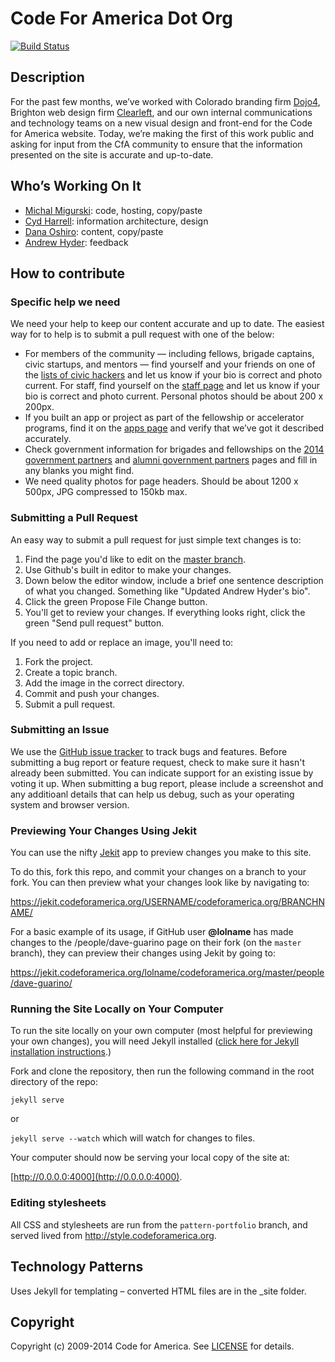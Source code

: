 Code For America Dot Org
========================

[![Build Status](https://travis-ci.org/codeforamerica/codeforamerica.org.png?branch=master)](https://travis-ci.org/codeforamerica/codeforamerica.org)

Description
--------

For the past few months, we’ve worked with Colorado branding firm [Dojo4](http://dojo4.com/), Brighton web design firm [Clearleft](http://clearleft.com/), and our own internal communications and technology teams on a new visual design and front-end for the Code for America website. Today, we’re making the first of this work public and asking for input from the CfA community to ensure that the information presented on the site is accurate and up-to-date.

Who’s Working On It
--------

* [Michal Migurski](http://codeforamerica.org/people/michal-migurski): code, hosting, copy/paste
* [Cyd Harrell](http://codeforamerica.org/people/cyd-harrell): information architecture, design
* [Dana Oshiro](http://codeforamerica.org/people/dana-oshiro): content, copy/paste
* [Andrew Hyder](http://codeforamerica.org/people/andrew-hyder): feedback

How to contribute
--------

### Specific help we need

We need your help to keep our content accurate and up to date. The easiest way for to help is to submit a pull request with one of the below: 

* For members of the community — including fellows, brigade captains, civic startups, and mentors — find yourself and your friends on one of the [lists of civic hackers](http://codeforamerica.org/geeks/our-geeks/) and let us know if your bio is correct and photo current. For staff, find yourself on the [staff page](http://codeforamerica.org/about/team/) and let us know if your bio is correct and photo current. Personal photos should be about 200 x 200px.
* If you built an app or project as part of the fellowship or accelerator programs, find it on the [apps page](http://codeforamerica.org/apps) and verify that we’ve got it described accurately.
* Check government information for brigades and fellowships on the [2014 government partners](http://codeforamerica.org/cities/2014-cities) and [alumni government partners](http://codeforamerica.org/cities/alumni) pages and fill in any blanks you might find.
* We need quality photos for page headers. Should be about 1200 x 500px, JPG compressed to 150kb max.

### <a name="pulls"></a>Submitting a Pull Request

An easy way to submit a pull request for just simple text changes is to:

1. Find the page you'd like to edit on the [master branch](https://github.com/codeforamerica/codeforamerica.org/). 
2. Use Github's built in editor to make your changes.
3. Down below the editor window, include a brief one sentence description of what you changed. Something like "Updated Andrew Hyder's bio". 
4. Click the green Propose File Change button.  
5. You'll get to review your changes. If everything looks right, click the green "Send pull request" button.

If you need to add or replace an image, you'll need to:

1. Fork the project.
2. Create a topic branch.
3. Add the image in the correct directory.
4. Commit and push your changes.
5. Submit a pull request.

### <a name="issues"></a>Submitting an Issue

We use the [GitHub issue tracker](https://github.com/codeforamerica/codeforamerica.org/issues) to track bugs and features. Before
submitting a bug report or feature request, check to make sure it hasn't
already been submitted. You can indicate support for an existing issue by
voting it up. When submitting a bug report, please include a screenshot and any additioanl details that can help us debug, such as your operating system and browser version.

### Previewing Your Changes Using Jekit

You can use the nifty [Jekit](https://jekit.codeforamerica.org/) app to preview changes you make to this site.

To do this, fork this repo, and commit your changes on a branch to your fork. You can then preview what your changes look like by navigating to:

https://jekit.codeforamerica.org/USERNAME/codeforamerica.org/BRANCHNAME/

For a basic example of its usage, if GitHub user **@lolname** has made changes to the /people/dave-guarino page on their fork (on the `master` branch), they can preview their changes using Jekit by going to:

https://jekit.codeforamerica.org/lolname/codeforamerica.org/master/people/dave-guarino/

### Running the Site Locally on Your Computer

To run the site locally on your own computer (most helpful for previewing your own changes), you will need Jekyll installed ([click here for Jekyll installation instructions](http://jekyllrb.com/docs/installation/).)

Fork and clone the repository, then run the following command in the root directory of the repo:

`jekyll serve`

or

`jekyll serve --watch` which will watch for changes to files.

Your computer should now be serving your local copy of the site at:

[http://0.0.0.0:4000](http://0.0.0.0:4000).

### Editing stylesheets

All CSS and stylesheets are run from the `pattern-portfolio` branch,
and served lived from http://style.codeforamerica.org.

Technology Patterns
--------

Uses Jekyll for templating – converted HTML files are in the _site folder.

<a name="copyright"></a>Copyright
--------

Copyright (c) 2009-2014 Code for America. See [LICENSE](https://github.com/codeforamerica/codeforamerica.org/blob/master/LICENSE) for details.
